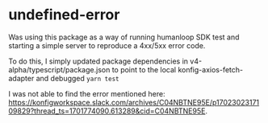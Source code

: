 # undefined-error

Was using this package as a way of running humanloop SDK test and starting a
simple server to reproduce a 4xx/5xx error code.

To do this, I simply updated package dependencies in
v4-alpha/typescript/package.json to point to the local
konfig-axios-fetch-adapter and debugged `yarn test`

I was not able to find the error mentioned here:
https://konfigworkspace.slack.com/archives/C04NBTNE95E/p1702302317109829?thread_ts=1701774090.613289&cid=C04NBTNE95E.
